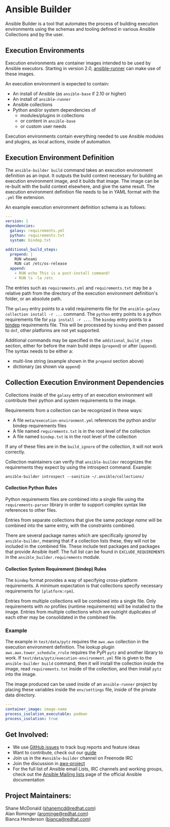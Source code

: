 # Ansible Builder

Ansible Builder is a tool that automates the process of building execution environments using the schemas and tooling defined in various Ansible Collections and by the user.

## Execution Environments

Execution environments are container images intended to be used by Ansible executors.
Starting in version 2.0, [ansible-runner](https://github.com/ansible/ansible-runner)
can make use of these images.

An execution environment is expected to contain:

 - An install of Ansible (as `ansible-base` if 2.10 or higher)
 - An install of `ansible-runner`
 - Ansible collections
 - Python and/or system dependencies of
   - modules/plugins in collections
   - or content in `ansible-base`
   - or custom user needs

Execution environments contain everything needed to use Ansible modules
and plugins, as local actions, inside of automation.

## Execution Environment Definition

The `ansible-builder build` command takes an execution environment definition as an input.
It outputs the build context necessary for building an execution environment image,
and it builds that image.
The image can be re-built with the build context elsewhere, and give the same result.
The execution environment definition file needs to be in YAML format with the `.yml` file extension.

An example execution environment definition schema is as follows:

```yaml
---
version: 1
dependencies:
  galaxy: requirements.yml
  python: requirements.txt
  system: bindep.txt

additional_build_steps:
  prepend: |
    RUN whoami
    RUN cat /etc/os-release
  append:
    - RUN echo This is a post-install command!
    - RUN ls -la /etc
```

The entries such as `requirements.yml` and `requirements.txt` may be a relative path from the directory of the execution environment definition's folder, or an absolute path.

The `galaxy` entry points to a valid requirements file for the `ansible-galaxy collection install -r ...` command.
The `python` entry points to a python requirements file for `pip install -r ...`.
The `bindep` entry points to a [bindep](https://docs.openstack.org/infra/bindep/readme.html) requirements file.
This will be processed by `bindep` and then passed to `dnf`, other platforms are not yet supported.

Additional commands may be specified in the `additional_build_steps` section, either for before the main build steps (`prepend`) or after (`append`).  The syntax needs to be either a:
  - multi-line string (example shown in the `prepend` section above)
  - dictionary (as shown via `append`)

## Collection Execution Environment Dependencies

Collections inside of the `galaxy` entry of an execution environment will
contribute their python and system requirements to the image.

Requirements from a collection can be recognized in these ways:

 - A file `meta/execution-environment.yml` references the python and/or bindep requirements files
 - A file named `requirements.txt` is in the root level of the collection
 - A file named `bindep.txt` is in the root level of the collection

If any of these files are in the `build_ignore` of the collection, it will not work correctly.

Collection maintainers can verify that `ansible-builder` recognizes the requirements
they expect by using the introspect command. Example:

```
ansible-builder introspect --sanitize ~/.ansible/collections/
```

#### Collection Python Rules

Python requirements files are combined into a single file using the `requirements-parser` library
in order to support complex syntax like references to other files.

Entries from separate collections that give the same _package name_ will be combined
into the same entry, with the constraints combined.

There are several package names which are specifically _ignored_ by `ansible-builder`,
meaning that if a collection lists these, they will not be included in the combined file.
These include test packages and packages that provide Ansible itself.
The full list can be found in `EXCLUDE_REQUIREMENTS` in the `ansible_builder.requirements` module.

#### Collection System Requirement (bindep) Rules

The `bindep` format provides a way of specifying cross-platform requirements.
A minimum expectation is that collections specify necessary requirements for `[platform:rpm]`.

Entries from multiple collections will be combined into a single file.
Only requirements with _no_ profiles (runtime requirements) will be installed to the image.
Entries from multiple collections which are outright duplicates of each other
may be consolidated in the combined file.

### Example

The example in `test/data/pytz` requires the `awx.awx` collection in the execution environment definition.
The lookup plugin `awx.awx.tower_schedule_rrule` requires the PyPI `pytz` and another library to work.
If `test/data/pytz/execution-environment.yml` file is given to the `ansible-builder build` command,
then it will install the collection inside the image, read `requirements.txt` inside of the collection,
and then install `pytz` into the image.

The image produced can be used inside of an `ansible-runner` project by placing these variables
inside the `env/settings` file, inside of the private data directory.

```yaml
---
container_image: image-name
process_isolation_executable: podman
process_isolation: true
```

## Get Involved:

* We use [GitHub issues](https://github.com/ansible/ansible-builder/issues) to track bug reports and feature ideas
* Want to contribute, check out our [guide](CONTRIBUTING.md)
* Join us in the `#ansible-builder` channel on Freenode IRC
* Join the discussion in [awx-project](https://groups.google.com/forum/#!forum/awx-project)
* For the full list of Ansible email Lists, IRC channels and working groups, check out the [Ansible Mailing lists](https://docs.ansible.com/ansible/latest/community/communication.html#mailing-list-information) page of the official Ansible documentation

## Project Maintainers:

Shane McDonald (shanemcd@redhat.com) <br>
Alan Rominger (arominge@redhat.com) <br>
Bianca Henderson (bianca@redhat.com)

